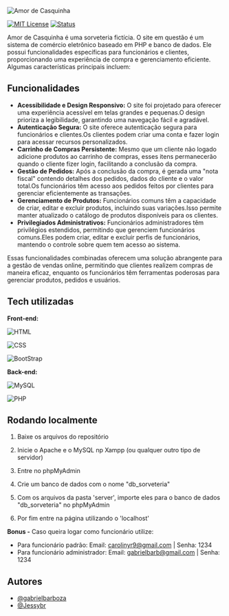 ![Amor de Casquinha]([https://i.imgur.com/wJhEaeW.png](https://i.imgur.com/wJhEaeW.png))


[![MIT License](https://img.shields.io/badge/License-MIT-green.svg)](https://choosealicense.com/licenses/mit/) 
[![Status](https://img.shields.io/badge/Status-Conclu%C3%ADdo-%2322af2e?style=flat)](https://choosealicense.com/licenses/mit/) 

Amor de Casquinha é uma sorveteria fictícia. O site em questão é um sistema de comércio eletrônico baseado em PHP e banco de dados. Ele possui funcionalidades específicas para funcionários e clientes, proporcionando uma experiência de compra e gerenciamento eficiente. Algumas características principais incluem:

## Funcionalidades

- **Acessibilidade e Design Responsivo:**
O site foi projetado para oferecer uma experiência acessível em telas grandes e pequenas.O design prioriza a legibilidade, garantindo uma navegação fácil e agradável.
- **Autenticação Segura:**
O site oferece autenticação segura para funcionários e clientes.Os clientes podem criar uma conta e fazer login para acessar recursos personalizados.
- **Carrinho de Compras Persistente:**
Mesmo que um cliente não logado adicione produtos ao carrinho de compras, esses itens permanecerão quando o cliente fizer login, facilitando a conclusão da compra.
- **Gestão de Pedidos:**
Após a conclusão da compra, é gerada uma "nota fiscal" contendo detalhes dos pedidos, dados do cliente e o valor total.Os funcionários têm acesso aos pedidos feitos por clientes para gerenciar eficientemente as transações.
- **Gerenciamento de Produtos:**
Funcionários comuns têm a capacidade de criar, editar e excluir produtos, incluindo suas variações.Isso permite manter atualizado o catálogo de produtos disponíveis para os clientes.
- **Privilegiados Administrativos:** 
Funcionários administradores têm privilégios estendidos, permitindo que gerenciem funcionários comuns.Eles podem criar, editar e excluir perfis de funcionários, mantendo o controle sobre quem tem acesso ao sistema.

Essas funcionalidades combinadas oferecem uma solução abrangente para a gestão de vendas online, permitindo que clientes realizem compras de maneira eficaz, enquanto os funcionários têm ferramentas poderosas para gerenciar produtos, pedidos e usuários.



## Tech utilizadas

**Front-end:** 

![HTML](https://img.shields.io/badge/HTML-239120?style=for-the-badge&logo=html5&logoColor=white)

![CSS](https://img.shields.io/badge/CSS-239120?&style=for-the-badge&logo=css3&logoColor=white)

![BootStrap](	https://img.shields.io/badge/Bootstrap-563D7C?style=for-the-badge&logo=bootstrap&logoColor=white)

**Back-end:** 

![MySQL](https://img.shields.io/badge/MySQL-00000F?style=for-the-badge&logo=mysql&logoColor=white)

![PHP](https://img.shields.io/badge/PHP-777BB4?style=for-the-badge&logo=php&logoColor=white)


## Rodando localmente

1. Baixe os arquivos do repositório

2. Inicie o Apache e o MySQL np Xampp (ou qualquer outro tipo de servidor)

3. Entre no phpMyAdmin

4. Crie um banco de dados com o nome "db_sorveteria"

5. Com os arquivos da pasta 'server', importe eles para o banco de dados "db_sorveteria" no phpMyAdmin

6. Por fim entre na página utilizando o 'localhost'

**Bonus -** Caso queira logar como funcionário utilize:
-  Para funcionário padrão:
Email: carolinyr9@gmail.com  | Senha: 1234
- Para funcionário administrador:
Email: gabrielbarb@gmail.com | Senha: 1234


## Autores

- [@gabrieIbarboza](https://github.com/gabrieIbarboza)
- [@Jessybr](https://github.com/Jessybr)

